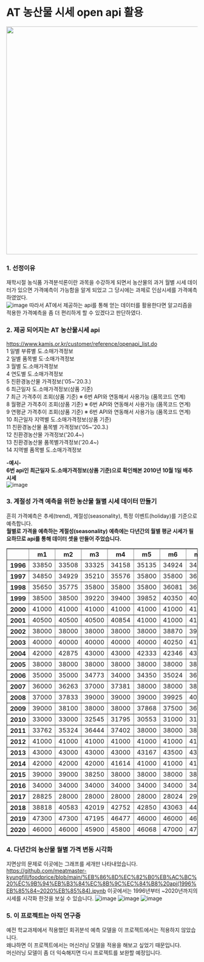 # AT 농산물 시세 open api 활용   
<img src="https://user-images.githubusercontent.com/71205453/110237763-0ec17400-7f81-11eb-92f6-e16a9bdbc23d.png" width = 600>

### 1. 선정이유    
재학시절 농식품 가격분석론이란 과목을 수강하게 되면서 농산물의 과거 월별 시세 데이터가 있으면 가격예측이 가능함을 알게 되었고 그 당시에는 과제로 인삼시세를 가격예측 하였었다.   
![image](https://user-images.githubusercontent.com/71205453/110237849-960ee780-7f81-11eb-927a-70d3cd87582d.png)
따라서 AT에서 제공하는 api를 통해 얻는 데이터를 활용한다면 알고리즘을 적용한 가격예측을 좀 더 편리하게 할 수 있겠다고 판단하였다.   

### 2. 제공 되어지는 AT 농산물시세 api   
https://www.kamis.or.kr/customer/reference/openapi_list.do   
1	일별 부류별 도.소매가격정보   
2	일별 품목별 도·소매가격정보   
3	월별 도.소매가격정보   
4	연도별 도.소매가격정보   
5	친환경농산물 가격정보('05~'20.3.)   
6	최근일자 도.소매가격정보(상품 기준)   
7	최근 가격추이 조회(상품 기준) ※ 6번 API와 연동해서 사용가능 (품목코드 연계)   
8	월평균 가격추이 조회(상품 기준) ※ 6번 API와 연동해서 사용가능 (품목코드 연계)   
9	연평균 가격추이 조회(상품 기준) ※ 6번 API와 연동해서 사용가능 (품목코드 연계)   
10	최근일자 지역별 도.소매가격정보(상품 기준)   
11	친환경농산물 품목별 가격정보('05~'20.3.)   
12	친환경농산물 가격정보('20.4~)   
13	친환경농산물 품목별가격정보('20.4~)   
14	지역별 품목별 도.소매가격정보   

**-예시-**   
**6번 api인	최근일자 도.소매가격정보(상품 기준)으로 확인해본 2010년 10월 1일 배추 시세**   
![image](https://user-images.githubusercontent.com/71205453/110237868-b2ab1f80-7f81-11eb-9a4b-13a93766d07c.png)

### 3. 계절성 가격 예측을 위한 농산물 월별 시세 데이터 만들기   
흔히 가격예측은 추세(trend), 계절성(seasonality), 특정 이벤트(holiday)를 기준으로 예측합니다.   
**월별로 가격을 예측하는 계절성(seasonality) 예측에는 다년간의 월별 평균 시세가 필요하므로 api를 통해 데이터 셋을 만들어 주었습니다.**   
<table border="1" class="dataframe">
  <thead>
    <tr>
      <th></th>
      <th>m1</th>
      <th>m2</th>
      <th>m3</th>
      <th>m4</th>
      <th>m5</th>
      <th>m6</th>
      <th>m7</th>
      <th>m8</th>
      <th>m9</th>
      <th>m10</th>
      <th>m11</th>
      <th>m12</th>
      <th>avg</th>
    </tr>
  </thead>
  <tbody>
    <tr>
      <th>1996</th>
      <td>33850</td>
      <td>33508</td>
      <td>33325</td>
      <td>34158</td>
      <td>35135</td>
      <td>34924</td>
      <td>34154</td>
      <td>34174</td>
      <td>34850</td>
      <td>35229</td>
      <td>34850</td>
      <td>34850</td>
      <td>34429</td>
    </tr>
    <tr>
      <th>1997</th>
      <td>34850</td>
      <td>34929</td>
      <td>35210</td>
      <td>35576</td>
      <td>35800</td>
      <td>35800</td>
      <td>36025</td>
      <td>37180</td>
      <td>36691</td>
      <td>35423</td>
      <td>34896</td>
      <td>34932</td>
      <td>35616</td>
    </tr>
    <tr>
      <th>1998</th>
      <td>35650</td>
      <td>35775</td>
      <td>35800</td>
      <td>35800</td>
      <td>35800</td>
      <td>36081</td>
      <td>36927</td>
      <td>38585</td>
      <td>38785</td>
      <td>38333</td>
      <td>38088</td>
      <td>38750</td>
      <td>37059</td>
    </tr>
    <tr>
      <th>1999</th>
      <td>38500</td>
      <td>38500</td>
      <td>39220</td>
      <td>39400</td>
      <td>39852</td>
      <td>40350</td>
      <td>40500</td>
      <td>40500</td>
      <td>40500</td>
      <td>40496</td>
      <td>40100</td>
      <td>40100</td>
      <td>39865</td>
    </tr>
    <tr>
      <th>2000</th>
      <td>41000</td>
      <td>41000</td>
      <td>41000</td>
      <td>41000</td>
      <td>41000</td>
      <td>41000</td>
      <td>41000</td>
      <td>41000</td>
      <td>41000</td>
      <td>41000</td>
      <td>40954</td>
      <td>40524</td>
      <td>40955</td>
    </tr>
    <tr>
      <th>2001</th>
      <td>40500</td>
      <td>40500</td>
      <td>40500</td>
      <td>40854</td>
      <td>41000</td>
      <td>41000</td>
      <td>41000</td>
      <td>41000</td>
      <td>40180</td>
      <td>38125</td>
      <td>38000</td>
      <td>38000</td>
      <td>40052</td>
    </tr>
    <tr>
      <th>2002</th>
      <td>38000</td>
      <td>38000</td>
      <td>38000</td>
      <td>38000</td>
      <td>38000</td>
      <td>38870</td>
      <td>39000</td>
      <td>39231</td>
      <td>41000</td>
      <td>39808</td>
      <td>40000</td>
      <td>40000</td>
      <td>38993</td>
    </tr>
    <tr>
      <th>2003</th>
      <td>40000</td>
      <td>40000</td>
      <td>40000</td>
      <td>40000</td>
      <td>40000</td>
      <td>40250</td>
      <td>41000</td>
      <td>41000</td>
      <td>41000</td>
      <td>41000</td>
      <td>42000</td>
      <td>42000</td>
      <td>40700</td>
    </tr>
    <tr>
      <th>2004</th>
      <td>42000</td>
      <td>42875</td>
      <td>43000</td>
      <td>43000</td>
      <td>42333</td>
      <td>42346</td>
      <td>43000</td>
      <td>43000</td>
      <td>42263</td>
      <td>40667</td>
      <td>38286</td>
      <td>38000</td>
      <td>41891</td>
    </tr>
    <tr>
      <th>2005</th>
      <td>38000</td>
      <td>38000</td>
      <td>38000</td>
      <td>38000</td>
      <td>38000</td>
      <td>38000</td>
      <td>38000</td>
      <td>38000</td>
      <td>37409</td>
      <td>36000</td>
      <td>35000</td>
      <td>35000</td>
      <td>37264</td>
    </tr>
    <tr>
      <th>2006</th>
      <td>35000</td>
      <td>35000</td>
      <td>34773</td>
      <td>34000</td>
      <td>34350</td>
      <td>35024</td>
      <td>36200</td>
      <td>37545</td>
      <td>38864</td>
      <td>37526</td>
      <td>36095</td>
      <td>36000</td>
      <td>35878</td>
    </tr>
    <tr>
      <th>2007</th>
      <td>36000</td>
      <td>36263</td>
      <td>37000</td>
      <td>37381</td>
      <td>38000</td>
      <td>38000</td>
      <td>38000</td>
      <td>38000</td>
      <td>38000</td>
      <td>36545</td>
      <td>36000</td>
      <td>36684</td>
      <td>37142</td>
    </tr>
    <tr>
      <th>2008</th>
      <td>37000</td>
      <td>37833</td>
      <td>39000</td>
      <td>39000</td>
      <td>39000</td>
      <td>39925</td>
      <td>40304</td>
      <td>41000</td>
      <td>41000</td>
      <td>39636</td>
      <td>39000</td>
      <td>39000</td>
      <td>39321</td>
    </tr>
    <tr>
      <th>2009</th>
      <td>39000</td>
      <td>38100</td>
      <td>38000</td>
      <td>38000</td>
      <td>37868</td>
      <td>37500</td>
      <td>36630</td>
      <td>35357</td>
      <td>35000</td>
      <td>33857</td>
      <td>33000</td>
      <td>33000</td>
      <td>36251</td>
    </tr>
    <tr>
      <th>2010</th>
      <td>33000</td>
      <td>33000</td>
      <td>32545</td>
      <td>31795</td>
      <td>30553</td>
      <td>31000</td>
      <td>31000</td>
      <td>30750</td>
      <td>30500</td>
      <td>30500</td>
      <td>33000</td>
      <td>33283</td>
      <td>31762</td>
    </tr>
    <tr>
      <th>2011</th>
      <td>33762</td>
      <td>35324</td>
      <td>36444</td>
      <td>37402</td>
      <td>38000</td>
      <td>38000</td>
      <td>38000</td>
      <td>38000</td>
      <td>38000</td>
      <td>38000</td>
      <td>40000</td>
      <td>40595</td>
      <td>37666</td>
    </tr>
    <tr>
      <th>2012</th>
      <td>41000</td>
      <td>41000</td>
      <td>41000</td>
      <td>41000</td>
      <td>41000</td>
      <td>41000</td>
      <td>41000</td>
      <td>40750</td>
      <td>40000</td>
      <td>40000</td>
      <td>42864</td>
      <td>43000</td>
      <td>41131</td>
    </tr>
    <tr>
      <th>2013</th>
      <td>43000</td>
      <td>43000</td>
      <td>43000</td>
      <td>43000</td>
      <td>43167</td>
      <td>43500</td>
      <td>43500</td>
      <td>43500</td>
      <td>43500</td>
      <td>43452</td>
      <td>42214</td>
      <td>42000</td>
      <td>43065</td>
    </tr>
    <tr>
      <th>2014</th>
      <td>42000</td>
      <td>42000</td>
      <td>42000</td>
      <td>41614</td>
      <td>41000</td>
      <td>41000</td>
      <td>41000</td>
      <td>41000</td>
      <td>40528</td>
      <td>40000</td>
      <td>40000</td>
      <td>39262</td>
      <td>40953</td>
    </tr>
    <tr>
      <th>2015</th>
      <td>39000</td>
      <td>39000</td>
      <td>38250</td>
      <td>38000</td>
      <td>38000</td>
      <td>38000</td>
      <td>38000</td>
      <td>38000</td>
      <td>38000</td>
      <td>35405</td>
      <td>34905</td>
      <td>34500</td>
      <td>37397</td>
    </tr>
    <tr>
      <th>2016</th>
      <td>34000</td>
      <td>34000</td>
      <td>34000</td>
      <td>34000</td>
      <td>34000</td>
      <td>34000</td>
      <td>34000</td>
      <td>33205</td>
      <td>31211</td>
      <td>26550</td>
      <td>30000</td>
      <td>30000</td>
      <td>32409</td>
    </tr>
    <tr>
      <th>2017</th>
      <td>28825</td>
      <td>28000</td>
      <td>28000</td>
      <td>28000</td>
      <td>28000</td>
      <td>28024</td>
      <td>29452</td>
      <td>30432</td>
      <td>32167</td>
      <td>34500</td>
      <td>36841</td>
      <td>38211</td>
      <td>30802</td>
    </tr>
    <tr>
      <th>2018</th>
      <td>38818</td>
      <td>40583</td>
      <td>42019</td>
      <td>42752</td>
      <td>42850</td>
      <td>43063</td>
      <td>44155</td>
      <td>44300</td>
      <td>44300</td>
      <td>45243</td>
      <td>47695</td>
      <td>47300</td>
      <td>43595</td>
    </tr>
    <tr>
      <th>2019</th>
      <td>47300</td>
      <td>47300</td>
      <td>47195</td>
      <td>46477</td>
      <td>46000</td>
      <td>46000</td>
      <td>46000</td>
      <td>46000</td>
      <td>45437</td>
      <td>42975</td>
      <td>46000</td>
      <td>46000</td>
      <td>46108</td>
    </tr>
    <tr>
      <th>2020</th>
      <td>46000</td>
      <td>46000</td>
      <td>45900</td>
      <td>45800</td>
      <td>46068</td>
      <td>47000</td>
      <td>47352</td>
      <td>47725</td>
      <td>48100</td>
      <td>49292</td>
      <td>52400</td>
      <td>52600</td>
      <td>47823</td>
    </tr>
  </tbody>
</table>

### 4. 다년간의 농산물 월별 가격 변동 시각화

지면상의 문제로 이곳에는 그래프를 세개만 나타내었습니다.
https://github.com/meatmaster-kyungfill/foodprice/blob/main/%EB%86%8D%EC%82%B0%EB%AC%BC%20%EC%9B%94%EB%B3%84%EC%8B%9C%EC%84%B8%20api(1996%EB%85%84~2020%EB%85%84).ipynb
이곳에서는 1996년부터 ~2020년까지의 시세를 시각화 한것을 보실 수 있습니다.
![image](https://user-images.githubusercontent.com/71205453/110238734-9198fd80-7f86-11eb-8ed7-a4b189920cc6.png)
![image](https://user-images.githubusercontent.com/71205453/110238763-c2793280-7f86-11eb-9884-bae9a986241c.png)
![image](https://user-images.githubusercontent.com/71205453/110238772-c9a04080-7f86-11eb-8bf1-5407815804d6.png)


### 5. 이 프로젝트는 아직 연구중   

예전 학교과제에서 적용했던 회귀분석 예측 모델을 이 프로젝트에서는 적용하지 않았습니다.   
왜냐하면 이 프로젝트에서는 머신러닝 모델을 적용을 해보고 싶었기 때문입니다.   
머신러닝 모델이 좀 더 익숙해지면 다시 프로젝트를 보완할 예정입니다.   
